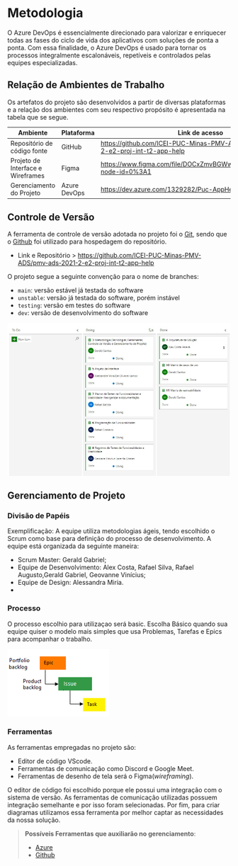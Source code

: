 
# Metodologia

O Azure DevOps é essencialmente direcionado para valorizar e enriquecer todas as fases do ciclo de vida dos aplicativos com soluções de ponta a ponta. Com essa finalidade, o Azure DevOps é usado para tornar os processos integralmente escalonáveis, repetíveis e controlados pelas equipes especializadas.

## Relação de Ambientes de Trabalho

Os artefatos do projeto são desenvolvidos a partir de diversas plataformas e a relação dos ambientes com seu respectivo propósito é apresentada na tabela que se segue. 

|Ambiente|Plataforma|Link de acesso|
|--------------------|-----------|----------------------------------------|
|Repositório de código fonte| GitHub|https://github.com/ICEI-PUC-Minas-PMV-ADS/pmv-ads-2021-2-e2-proj-int-t2-app-help|
|Projeto de Interface e Wireframes|Figma|https://www.figma.com/file/DOCxZmvBGWwBiDFcS1EELF/Untitled?node-id=0%3A1|
|Gerenciamento do Projeto|Azure DevOps|https://dev.azure.com/1329282/Puc-AppHelp|

## Controle de Versão

A ferramenta de controle de versão adotada no projeto foi o
[Git](https://git-scm.com/), sendo que o [Github](https://github.com)
foi utilizado para hospedagem do repositório.
 * Link e Repositório > https://github.com/ICEI-PUC-Minas-PMV-ADS/pmv-ads-2021-2-e2-proj-int-t2-app-help

O projeto segue a seguinte convenção para o nome de branches:

- `main`: versão estável já testada do software
- `unstable`: versão já testada do software, porém instável
- `testing`: versão em testes do software
- `dev`: versão de desenvolvimento do software

![Azure](img/Azure.jpeg) 

## Gerenciamento de Projeto

### Divisão de Papéis

Exemplificação: A equipe utiliza metodologias ágeis, tendo escolhido o Scrum como base para definição do processo de desenvolvimento. A equipe está organizada da seguinte maneira:
- Scrum Master: Gerald Gabriel;
- Equipe de Desenvolvimento: Alex Costa, Rafael Silva, Rafael Augusto,Gerald Gabriel, Geovanne Vinícius;
- Equipe de Design: Alessandra Miria.
- 
### Processo

O processo escolhio para utilizaçao será basic. Escolha Básico quando sua equipe quiser o modelo mais simples que usa Problemas, Tarefas e Epics para acompanhar o trabalho. 
 
![Azure](img/Basic.png)


### Ferramentas

As ferramentas empregadas no projeto são:

- Editor de código VScode.
- Ferramentas de comunicação como Discord e Google Meet.
- Ferramentas de desenho de tela será o Figma(_wireframing_).

O editor de código foi escolhido porque ele possui uma integração com o sistema de versão. As ferramentas de comunicação utilizadas possuem integração semelhante e por isso foram selecionadas. Por fim, para criar diagramas utilizamos essa ferramenta por melhor captar as necessidades da nossa solução.

> **Possíveis Ferramentas que auxiliarão no gerenciamento**: 
> - [Azure](https://azure.microsoft.com/)
> - [Github](https://github.com/)
